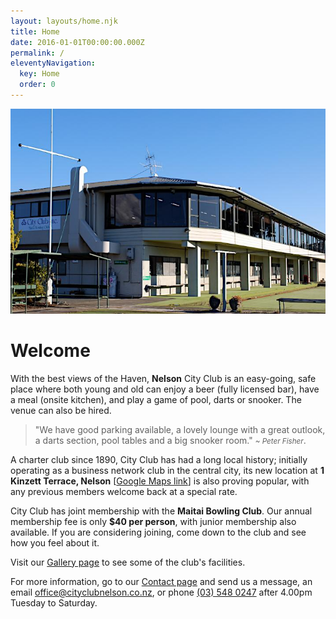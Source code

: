 ```yaml
---
layout: layouts/home.njk
title: Home
date: 2016-01-01T00:00:00.000Z
permalink: /
eleventyNavigation:
  key: Home
  order: 0
---
```


![Exterior of club](/static/img/gallery/_exterior1.jpg)

# Welcome

With the best views of the Haven, **Nelson** City Club is an easy-going, safe place where both young and old can enjoy a beer (fully licensed bar), have a meal (onsite kitchen), and play a game of pool, darts or snooker. The venue can also be hired.

> "We have good parking available, a lovely lounge with a great outlook, a darts section, pool tables and a big snooker room." 
<small>*~ Peter Fisher*</small>. 

A charter club since 1890, City Club has had a long local history; initially operating as a business network club in the central city, its new location at **1 Kinzett Terrace, Nelson** [[Google Maps link](https://goo.gl/maps/pUmQtzwUdbDowJ1V9)] is also proving popular, with any previous members welcome back at a special rate. 

City Club has joint membership with the **Maitai Bowling Club**. Our annual membership fee is only **$40 per person**, with junior membership also available. If you are considering joining, come down to the club and see how you feel about it.

Visit our [Gallery page](/gallery) to see some of the club's facilities.

For more information, go to our [Contact page](/contact) and send us a message, an email [office@cityclubnelson.co.nz](mailto:office@cityclubnelson.co.nz), or phone [(03) 548 0247](tel:035480247) after 4.00pm Tuesday to Saturday.
